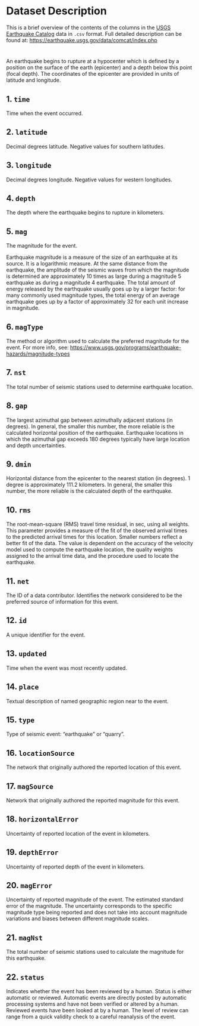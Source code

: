 # Dataset Description

This is a brief overview of the contents of the columns in the [USGS Earthquake Catalog](https://earthquake.usgs.gov/fdsnws/event/1/) data in `.csv` format. Full detailed description can be found at:
https://earthquake.usgs.gov/data/comcat/index.php

#
An earthquake begins to rupture at a hypocenter which is defined by a position on the surface of the earth (epicenter) and a depth below this point (focal depth). The coordinates of the epicenter are provided in units of latitude and longitude. 

## 1. `time`
Time when the event occurred.

## 2. `latitude`
Decimal degrees latitude. Negative values for southern latitudes.

## 3. `longitude`
Decimal degrees longitude. Negative values for western longitudes.

## 4. `depth`
The depth where the earthquake begins to rupture in kilometers. 

## 5. `mag`
The magnitude for the event. 

Earthquake magnitude is a measure of the size of an earthquake at its source. It is a logarithmic measure. At the same distance from the earthquake, the amplitude of the seismic waves from which the magnitude is determined are approximately 10 times as large during a magnitude 5 earthquake as during a magnitude 4 earthquake. The total amount of energy released by the earthquake usually goes up by a larger factor: for many commonly used magnitude types, the total energy of an average earthquake goes up by a factor of approximately 32 for each unit increase in magnitude.

## 6. `magType`
The method or algorithm used to calculate the preferred magnitude for the event. For more info, see:
https://www.usgs.gov/programs/earthquake-hazards/magnitude-types

## 7. `nst`
The total number of seismic stations used to determine earthquake location.

## 8. `gap`
The largest azimuthal gap between azimuthally adjacent stations (in degrees). In general, the smaller this number, the more reliable is the calculated horizontal position of the earthquake. Earthquake locations in which the azimuthal gap exceeds 180 degrees typically have large location and depth uncertainties.

## 9. `dmin`
Horizontal distance from the epicenter to the nearest station (in degrees). 1 degree is approximately 111.2 kilometers. In general, the smaller this number, the more reliable is the calculated depth of the earthquake.

## 10. `rms`
The root-mean-square (RMS) travel time residual, in sec, using all weights. This parameter provides a measure of the fit of the observed arrival times to the predicted arrival times for this location. Smaller numbers reflect a better fit of the data. The value is dependent on the accuracy of the velocity model used to compute the earthquake location, the quality weights assigned to the arrival time data, and the procedure used to locate the earthquake.

## 11. `net`
The ID of a data contributor. Identifies the network considered to be the preferred source of information for this event.

## 12. `id`
A unique identifier for the event.

## 13. `updated`
Time when the event was most recently updated. 

## 14. `place`
Textual description of named geographic region near to the event.

## 15. `type`
Type of seismic event: “earthquake” or “quarry”.

## 16. `locationSource`
The network that originally authored the reported location of this event.

## 17. `magSource`
Network that originally authored the reported magnitude for this event.

## 18. `horizontalError`
Uncertainty of reported location of the event in kilometers.

## 19. `depthError`
Uncertainty of reported depth of the event in kilometers.

## 20. `magError`
Uncertainty of reported magnitude of the event. The estimated standard error of the magnitude. The uncertainty corresponds to the specific magnitude type being reported and does not take into account magnitude variations and biases between different magnitude scales.

## 21. `magNst`
The total number of seismic stations used to calculate the magnitude for this earthquake.

## 22. `status`
Indicates whether the event has been reviewed by a human. Status is either automatic or reviewed. Automatic events are directly posted by automatic processing systems and have not been verified or altered by a human. Reviewed events have been looked at by a human. The level of review can range from a quick validity check to a careful reanalysis of the event.

